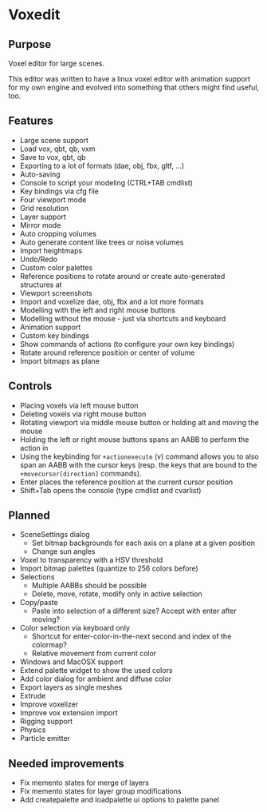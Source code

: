 # Voxedit

## Purpose

Voxel editor for large scenes.

This editor was written to have a linux voxel editor with animation support for
my own engine and evolved into something that others might find useful, too.

## Features

* Large scene support
* Load vox, qbt, qb, vxm
* Save to vox, qbt, qb
* Exporting to a lot of formats (dae, obj, fbx, gltf, ...)
* Auto-saving
* Console to script your modeling (CTRL+TAB cmdlist)
* Key bindings via cfg file
* Four viewport mode
* Grid resolution
* Layer support
* Mirror mode
* Auto cropping volumes
* Auto generate content like trees or noise volumes
* Import heightmaps
* Undo/Redo
* Custom color palettes
* Reference positions to rotate around or create auto-generated structures at
* Viewport screenshots
* Import and voxelize dae, obj, fbx and a lot more formats
* Modelling with the left and right mouse buttons
* Modelling without the mouse - just via shortcuts and keyboard
* Animation support
* Custom key bindings
* Show commands of actions (to configure your own key bindings)
* Rotate around reference position or center of volume
* Import bitmaps as plane

## Controls

* Placing voxels via left mouse button
* Deleting voxels via right mouse button
* Rotating viewport via middle mouse button or holding alt and moving the mouse
* Holding the left or right mouse buttons spans an AABB to perform the action in
* Using the keybinding for `+actionexecute` (v) command allows you to also span an AABB with
  the cursor keys (resp. the keys that are bound to the `+movecursor[direction]` commands).
* Enter places the reference position at the current cursor position
* Shift+Tab opens the console (type cmdlist and cvarlist)

## Planned

* SceneSettings dialog
  - Set bitmap backgrounds for each axis on a plane at a given position
  - Change sun angles
* Voxel to transparency with a HSV threshold
* Import bitmap palettes (quantize to 256 colors before)
* Selections
  - Multiple AABBs should be possible
  - Delete, move, rotate, modify only in active selection
* Copy/paste
  - Paste into selection of a different size? Accept with enter after moving?
* Color selection via keyboard only
  - Shortcut for enter-color-in-the-next second and index of the colormap?
  - Relative movement from current color
* Windows and MacOSX support
* Extend palette widget to show the used colors
* Add color dialog for ambient and diffuse color
* Export layers as single meshes
* Extrude
* Improve voxelizer
* Improve vox extension import
* Rigging support
* Physics
* Particle emitter

## Needed improvements

* Fix memento states for merge of layers
* Fix memento states for layer group modifications
* Add createpalette and loadpalette ui options to palette panel
